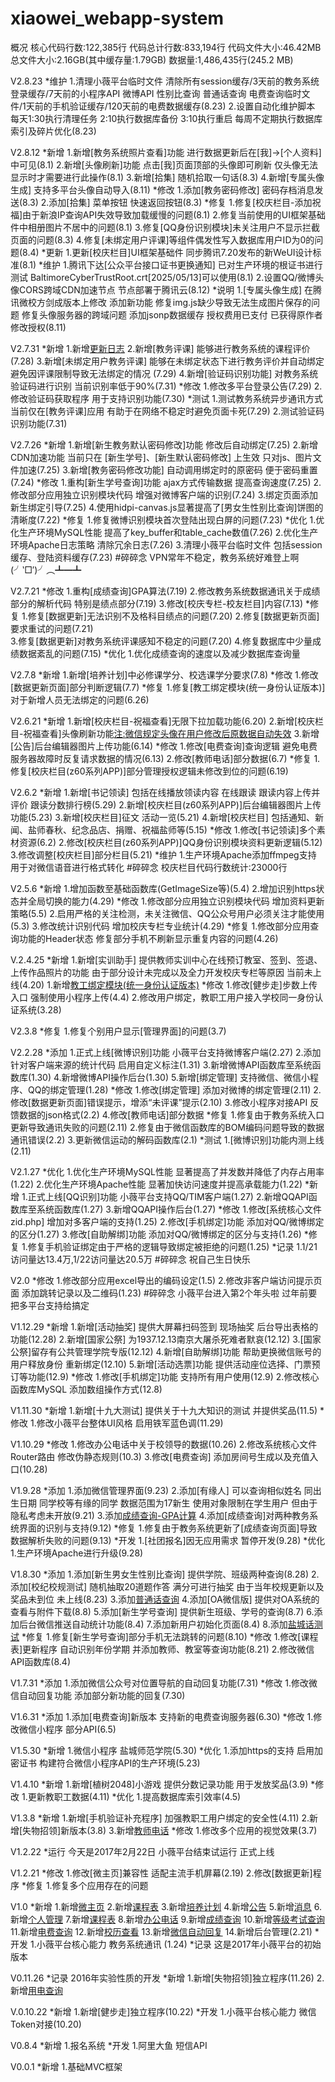 # xiaowei_webapp-system
概况
核心代码行数:122,385行
代码总计行数:833,194行
代码文件大小:46.42MB
总文件大小:2.16GB(其中缓存量:1.79GB)
数据量:1,486,435行(245.2 MB)

V2.8.23
*维护
1.清理小薇平台临时文件 清除所有session缓存/3天前的教务系统登录缓存/7天前的小程序API 微博API 性别比查询 普通话查询 电费查询临时文件/1天前的手机验证缓存/120天前的电费数据缓存(8.23)
2.设置自动化维护脚本 每天1:30执行清理任务 2:10执行数据库备份 3:10执行重启 每周不定期执行数据库索引及碎片优化(8.23)

V2.8.12
*新增
1.新增[教务系统照片查看]功能 进行数据更新后在[我]->[个人资料]中可见(8.1)
2.新增[头像刷新]功能 点击[我]页面顶部的头像即可刷新 仅头像无法显示时才需要进行此操作(8.1)
3.新增[拾集] 随机拾取一句话(8.3)
4.新增[专属头像生成] 支持多平台头像自动导入(8.11)
*修改
1.添加[教务密码修改] 密码存档消息发送(8.3)
2.添加[拾集] 菜单按钮 快速返回按钮(8.3) 
*修复
1.修复[校庆栏目-添加祝福]由于新浪IP查询API失效导致加载缓慢的问题(8.1)
2.修复当前使用的UI框架基础件中相册图片不居中的问题(8.1)
3.修复[QQ身份识别模块]未关注用户不显示拦截页面的问题(8.3)
4.修复[未绑定用户评课]等组件偶发性写入数据库用户ID为0的问题(8.4)
*更新
1.更新[校庆栏目]UI框架基础件 同步腾讯7.20发布的新WeUI设计标准(8.1)
*维护
1.腾讯下达[公众平台接口证书更换通知] 已对生产环境的根证书进行测试 BaltimoreCyberTrustRoot.crt[2025/05/13]可以使用(8.1)
2.设置QQ/微博头像CORS跨域CDN加速节点 节点部署于腾讯云(8.12)
*说明
1.[专属头像生成] 在腾讯微校方剑成版本上修改 添加新功能 修复img.js缺少导致无法生成图片保存的问题 修复头像服务器的跨域问题 添加jsonp数据缓存 授权费用已支付 已获得原作者修改授权(8.11)

V2.7.31
*新增
1.新增[更新日志](7.27)
2.新增[教务评课] 能够进行教务系统的课程评价(7.28)
3.新增[未绑定用户教务评课] 能够在未绑定状态下进行教务评价并自动绑定 避免因评课限制导致无法绑定的情况 (7.29)
4.新增[验证码识别功能] 对教务系统验证码进行识别 当前识别率低于90%(7.31)
*修改
1.修改多平台登录公告(7.29)
2.修改验证码获取程序 用于支持识别功能(7.30)
*测试
1.测试教务系统异步通讯方式 当前仅在[教务评课]应用 有助于在网络不稳定时避免页面卡死(7.29)
2.测试验证码识别功能(7.31)

V2.7.26
*新增
1.新增[新生教务默认密码修改]功能 修改后自动绑定(7.25)
2.新增CDN加速功能 当前只在 [新生学号]、[新生默认密码修改] 上生效 只对js、图片文件加速(7.25)
3.新增[教务密码修改功能] 自动调用绑定时的原密码 便于密码重置(7.24)
*修改
1.重构[新生学号查询]功能 ajax方式传输数据 提高查询速度(7.25)
2.修改部分应用独立识别模块代码 增强对微博客户端的识别(7.24)
3.绑定页面添加新生绑定引导(7.25)
4.使用hidpi-canvas.js显著提高了[男女生性别比查询]饼图的清晰度(7.22)
*修复
1.修复微博识别模块首次登陆出现白屏的问题(7.23)
*优化
1.优化生产环境MySQL性能 提高了key_buffer和table_cache数值(7.26)
2.优化生产环境Apache日志策略 清除冗余日志(7.26)
3.清理小薇平台临时文件 包括session缓存、登陆资料缓存(7.23)
#碎碎念
VPN常年不稳定，教务系统好难登上啊(╯‵□′)╯︵┻━┻

V2.7.21
*修改
1.重构[成绩查询]GPA算法(7.19)
2.修改教务系统数据通讯关于成绩部分的解析代码 特别是绩点部分(7.19)
3.修改[校庆专栏-校友栏目]内容(7.13)
*修复
1.修复[数据更新]无法识别不及格科目绩点的问题(7.20)
2.修复[数据更新页面]要求重试的问题(7.21)	
3.修复[数据更新]对教务系统评课感知不稳定的问题(7.20)
4.修复数据库中少量成绩数据紊乱的问题(7.15)
*优化
1.优化成绩查询的速度以及减少数据库查询量

V2.7.8
*新增
1.新增[培养计划]中必修课学分、校选课学分要求(7.8)
*修改
1.修改[数据更新页面]部分判断逻辑(7.7)
*修复
1.修复[教工绑定模块(统一身份认证版本)]对于新增人员无法绑定的问题(6.26)

V2.6.21
*新增
1.新增[校庆栏目-祝福查看]无限下拉加载功能(6.20)
2.新增[校庆栏目-祝福查看]头像刷新功能[注:微信规定头像在用户修改后原数据自动失效](6.19)
3.新增[公告]后台编辑器图片上传功能(6.14)
*修改
1.修改[电费查询]查询逻辑 避免电费服务器故障时反复请求数据的情况(6.13)
2.修改[教师电话]部分数据(6.7)
*修复
1.修复[校庆栏目(z60系列APP)]部分管理授权逻辑未修改到位的问题(6.19)

V2.6.2
*新增
1.新增[书记领读] 包括在线播放领读内容 在线跟读 跟读内容上传并评价 跟读分数排行榜(5.29)
2.新增[校庆栏目(z60系列APP)]后台编辑器图片上传功能(5.23)
3.新增[校庆栏目]征文 活动一览(5.21)
4.新增[校庆栏目] 包括通知、新闻、盐师春秋、纪念品店、捐赠、祝福盐师等(5.15)
*修改
1.修改[书记领读]多个素材资源(6.2)
2.修改[校庆栏目(z60系列APP)]QQ身份识别模块资料更新逻辑(5.12)
3.修改调整[校庆栏目]部分栏目(5.21)
*维护
1.生产环境Apache添加ffmpeg支持 用于对微信语音进行格式转化
#碎碎念
校庆栏目代码行数统计:23000行

V2.5.6
*新增
1.增加函数至基础函数库(GetImageSize等)(5.4)
2.增加识别https状态并全局切换的能力(4.29)
*修改
1.修改部分应用独立识别模块代码 增加资料更新策略(5.5)
2.启用严格的关注检测，未关注微信、QQ公众号用户必须关注才能使用(5.3)
3.修改统计识别代码 增加校庆专栏专业统计(4.29)
*修复
1.修改部分应用查询功能的Header状态 修复部分手机不刷新显示重复内容的问题(4.26)

V.2.4.25
*新增
1.新增[实训助手] 提供教师实训中心在线预订教室、签到、签退、上传作品照片的功能 由于部分设计未完成以及全力开发校庆专栏等原因 当前未上线(4.20)
1.新增[教工绑定模块(统一身份认证版本)](3.27)
*修改
1.修改[健步走]步数上传入口 强制使用小程序上传(4.4)
2.修改用户绑定，教职工用户接入学校同一身份认证系统(3.28)

V2.3.8
*修复
1.修复个别用户显示[管理界面]的问题(3.7)


V2.2.28
*添加
1.正式上线[微博识别]功能 小薇平台支持微博客户端(2.27)
2.添加针对客户端来源的统计代码 启用自定义标注(1.31)
3.新增微博API函数库至系统函数库(1.30)
4.新增微博API操作后台(1.30)
5.新增[绑定管理] 支持微信、微信小程序、QQ的绑定管理(1.28)
*修改
1.修改[绑定管理] 添加对微博的绑定管理(2.11)
2.修改[数据更新页面]错误提示，增添“未评课”提示(2.10)
3.修改小程序对接API 反馈数据的json格式(2.2)
4.修改[教师电话]部分数据
*修复
1.修复由于教务系统入口更新导致通讯失败的问题(2.11)
2.修复由于微信函数库的BOM编码问题导致的数据通讯错误(2.2)
3.更新微信运动的解码函数库(2.1)
*测试
1.[微博识别]功能内测上线(2.11)

V2.1.27
*优化
1.优化生产环境MySQL性能 显著提高了并发数并降低了内存占用率(1.22)
2.优化生产环境Apache性能 显著加快访问速度并提高承载能力(1.22)
*新增
1.正式上线[QQ识别]功能 小薇平台支持QQ/TIM客户端(1.27)
2.新增QQAPI函数库至系统函数库(1.27)
3.新增QQAPI操作后台(1.27)
*修改
1.修改[系统核心文件zid.php] 增加对多客户端的支持(1.25)
2.修改[手机绑定]功能 添加对QQ/微博绑定的区分(1.27)
3.修改[自助解绑]功能 添加对QQ/微博绑定的区分与支持(1.26)
*修复
1.修复手机验证绑定由于严格的逻辑导致绑定被拒绝的问题(1.25)
*记录
1.1/21访问量达13.4万,1/22访问量达20.5万
#碎碎念
祝自己生日快乐

V2.0
*修改
1.修改部分应用excel导出的编码设定(1.5)
2.修改非客户端访问提示页面 添加跳转记录以及二维码(1.23)
#碎碎念
小薇平台进入第2个年头啦 过年前要把多平台支持给搞定

V1.12.29
*新增
1.新增[活动抽奖] 提供大屏幕扫码签到 现场抽奖 后台导出表格的功能(12.28)
2.新增[国家公祭] 为1937.12.13南京大屠杀死难者默哀(12.12)
3.[国家公祭]留存有公共管理学院专版(12.12)
4.新增[自助解绑]功能 帮助更换微信账号的用户释放身份 重新绑定(12.10)
5.新增[活动选票]功能 提供活动座位选择、门票预订等功能(12.9)
*修改
1.修改[手机绑定]功能 支持所有用户使用(12.9)
2.修改核心函数库MySQL 添加数组操作方式(12.8)

V1.11.30
*新增
1.新增[十九大测试] 提供关于十九大知识的测试 并提供奖品(11.5)
*修改
1.修改小薇平台整体UI风格 启用铁军蓝色调(11.29)

V1.10.29
*修改
1.修改办公电话中关于校领导的数据(10.26)
2.修改系统核心文件Router路由 修改伪静态规则(10.3)
3.修改[电费查询] 添加房间号生成以及充值入口(10.28)

V1.9.28
*添加
1.添加微信管理界面(9.23)
2.添加[有缘人] 可以查询相似姓名 同出生日期 同学校等有缘的同学 数据范围为17新生 使用对象限制在学生用户 但由于隐私考虑未开放(9.21)
3.添加[成绩查询-GPA计算](9.13)
4.添加[成绩查询]对两种教务系统界面的识别与支持(9.12)
*修复
1.修复由于教务系统更新了[成绩查询页面]导致数据解析失败的问题(9.13)
*开发
1.[社团报名]因无应用需求 暂停开发(9.28)
*优化
1.生产环境Apache进行升级(9.28)

V1.8.30
*添加
1.添加[新生男女生性别比查询] 提供学院、班级两种查询(8.28)
2.添加[校纪校规测试] 随机抽取20道题作答 满分可进行抽奖 由于当年校规更新以及奖品未到位 未上线(8.23)
3.添加[普通话查询](8.10)
4.添加[OA微信版] 提供对OA系统的查看与附件下载(8.8)
5.添加[新生学号查询] 提供新生班级、学号的查询(8.7)
6.添加后台微信推送自动统计功能(8.4)
7.添加新用户初始化页面(8.4)
8.添加[盐城话测试](8.3)
*修复
1.修复[新生学号查询]部分手机无法跳转的问题(8.10)
*修改
1.修改[课程表]更新程序 自动识别年份学期 并添加教师、教室等查询功能(8.21)
2.修改微信API函数库(8.4)

V1.7.31
*添加
1.添加微信公众号对位置导航的自动回复功能(7.31)
*修改
1.修改微信自动回复功能 添加部分新功能的回复(7.30)

V1.6.31
*添加
1.添加[电费查询]新版本 支持新的电费查询服务器(6.30)
*修改
1.修改微信小程序 部分API(6.5)

V1.5.30
*新增
1.微信小程序 盐城师范学院(5.30)
*优化
1.添加https的支持 启用加密证书 构建符合微信小程序API的生产环境(5.23)

V1.4.10
*新增
1.新增[植树2048]小游戏 提供分数记录功能 用于发放奖品(3.9)
*修改
1.更新教职工数据(4.11)
*优化
1.提高数据库索引效率(4.5)

V1.3.8
*新增
1.新增[手机验证补充程序] 加强教职工用户绑定的安全性(4.11)
2.新增[失物招领]新版本(3.8)
3.新增[教师电话](3.4)
*修改
1.修改多个应用的视觉效果(3.7)

V1.2.22
*运行
今天是2017年2月22日 小薇平台结束试运行 正式上线 

V1.2.21
*修改
1.修改[微主页]兼容性 适配主流手机屏幕(2.19)
2.修改[数据更新]程序
*修复
1.修复多个应用存在的问题

V1.0
*新增
1.新增[微主页](1.10)
2.新增[课程表](2.20)
3.新增[培养计划](2.17)
4.新增[公告](1.27)
5.新增[消息](1.31)
6.新增[个人管理](2.21)
7.新增[课程表](2.19)
8.新增[办公电话](2.23)
9.新增[成绩查询](2.20)
10.新增[等级考试查询](2.18)
11.新增[电费查询](2.13)
12.新增[校历查看](2.11)
13.新增[微信自动回复](1.24)
14.新增后台管理(2.21)
*开发
1.小薇平台核心能力 教务系统通讯 (1.24)
*记录
这是2017年小薇平台的初始版本

V0.11.26
*记录
2016年实验性质的开发
*新增
1.新增[失物招领]独立程序(11.26)
2.新增[用电查询](11.17)

V.0.10.22
*新增
1.新增[健步走]独立程序(10.22)
*开发
1.小薇平台核心能力 微信Token对接(10.20)

V0.8.4
*新增
1.报名系统
*开发
1.阿里大鱼 短信API

V0.0.1
*新增
1.基础MVC框架